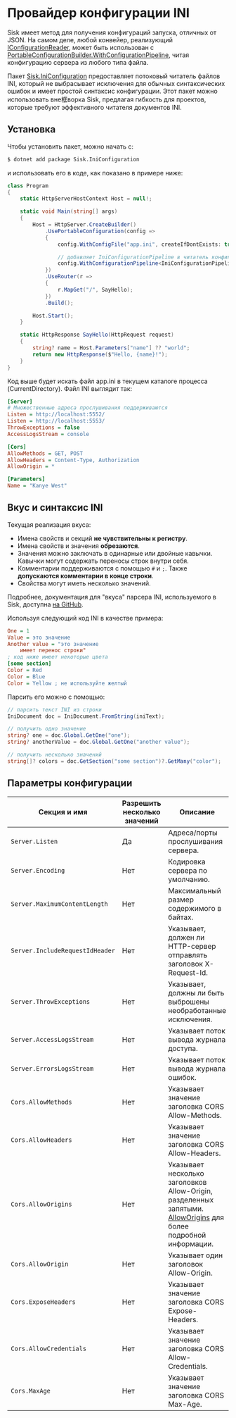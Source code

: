 # Провайдер конфигурации INI

Sisk имеет метод для получения конфигураций запуска, отличных от JSON. На самом деле, любой конвейер, реализующий [IConfigurationReader](/api/Sisk.Core.Http.Hosting.IConfigurationReader), может быть использован с [PortableConfigurationBuilder.WithConfigurationPipeline](/api/Sisk.Core.Http.Hosting.PortableConfigurationBuilder), читая конфигурацию сервера из любого типа файла.

Пакет [Sisk.IniConfiguration](https://www.nuget.org/packages/Sisk.IniConfiguration/) предоставляет потоковый читатель файлов INI, который не выбрасывает исключения для обычных синтаксических ошибок и имеет простой синтаксис конфигурации. Этот пакет можно использовать вне框ворка Sisk, предлагая гибкость для проектов, которые требуют эффективного читателя документов INI.

## Установка

Чтобы установить пакет, можно начать с:

```bash
$ dotnet add package Sisk.IniConfiguration
```

и использовать его в коде, как показано в примере ниже:

```cs
class Program
{
    static HttpServerHostContext Host = null!;

    static void Main(string[] args)
    {
        Host = HttpServer.CreateBuilder()
            .UsePortableConfiguration(config =>
            {
                config.WithConfigFile("app.ini", createIfDontExists: true);

                // добавляет IniConfigurationPipeline в читатель конфигурации
                config.WithConfigurationPipeline<IniConfigurationPipeline>();
            })
            .UseRouter(r =>
            {
                r.MapGet("/", SayHello);
            })
            .Build();

        Host.Start();
    }

    static HttpResponse SayHello(HttpRequest request)
    {
        string? name = Host.Parameters["name"] ?? "world";
        return new HttpResponse($"Hello, {name}!");
    }
}
```

Код выше будет искать файл app.ini в текущем каталоге процесса (CurrentDirectory). Файл INI выглядит так:

```ini
[Server]
# Множественные адреса прослушивания поддерживаются
Listen = http://localhost:5552/
Listen = http://localhost:5553/
ThrowExceptions = false
AccessLogsStream = console

[Cors]
AllowMethods = GET, POST
AllowHeaders = Content-Type, Authorization
AllowOrigin = *

[Parameters]
Name = "Kanye West"
```

## Вкус и синтаксис INI

Текущая реализация вкуса:

- Имена свойств и секций **не чувствительны к регистру**.
- Имена свойств и значения **обрезаются**.
- Значения можно заключать в одинарные или двойные кавычки. Кавычки могут содержать переносы строк внутри себя.
- Комментарии поддерживаются с помощью `#` и `;`. Также **допускаются комментарии в конце строки**.
- Свойства могут иметь несколько значений.

Подробнее, документация для "вкуса" парсера INI, используемого в Sisk, доступна [на GitHub](https://github.com/sisk-http/archive/blob/master/ext/ini-reader-syntax.md).

Используя следующий код INI в качестве примера:

```ini
One = 1
Value = это значение
Another value = "это значение
    имеет перенос строки"
; код ниже имеет некоторые цвета
[some section]
Color = Red
Color = Blue
Color = Yellow ; не используйте желтый
```

Парсить его можно с помощью:

```csharp
// парсить текст INI из строки
IniDocument doc = IniDocument.FromString(iniText);

// получить одно значение
string? one = doc.Global.GetOne("one");
string? anotherValue = doc.Global.GetOne("another value");

// получить несколько значений
string[]? colors = doc.GetSection("some section")?.GetMany("color");
```

## Параметры конфигурации

| Секция и имя | Разрешить несколько значений | Описание |
| ---------------- | --------------------- | ----------- |
| `Server.Listen` | Да | Адреса/порты прослушивания сервера. |
| `Server.Encoding` | Нет | Кодировка сервера по умолчанию. |
| `Server.MaximumContentLength` | Нет | Максимальный размер содержимого в байтах. |
| `Server.IncludeRequestIdHeader` | Нет | Указывает, должен ли HTTP-сервер отправлять заголовок X-Request-Id. |
| `Server.ThrowExceptions` | Нет |  Указывает, должны ли быть выброшены необработанные исключения.  |
| `Server.AccessLogsStream` | Нет |  Указывает поток вывода журнала доступа. |
| `Server.ErrorsLogsStream` | Нет |  Указывает поток вывода журнала ошибок. |
| `Cors.AllowMethods` | Нет |  Указывает значение заголовка CORS Allow-Methods. |
| `Cors.AllowHeaders` | Нет |  Указывает значение заголовка CORS Allow-Headers. |
| `Cors.AllowOrigins` | Нет |  Указывает несколько заголовков Allow-Origin, разделенных запятыми. [AllowOrigins](/api/Sisk.Core.Entity.CrossOriginResourceSharingHeaders.AllowOrigins) для более подробной информации. |
| `Cors.AllowOrigin` | Нет |  Указывает один заголовок Allow-Origin. |
| `Cors.ExposeHeaders` | Нет |  Указывает значение заголовка CORS Expose-Headers. |
| `Cors.AllowCredentials` | Нет |  Указывает значение заголовка CORS Allow-Credentials. |
| `Cors.MaxAge` | Нет |  Указывает значение заголовка CORS Max-Age. |